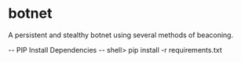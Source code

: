# botnet
A persistent and stealthy botnet using several methods of beaconing.

-- PIP Install Dependencies --
    shell> pip install -r requirements.txt
